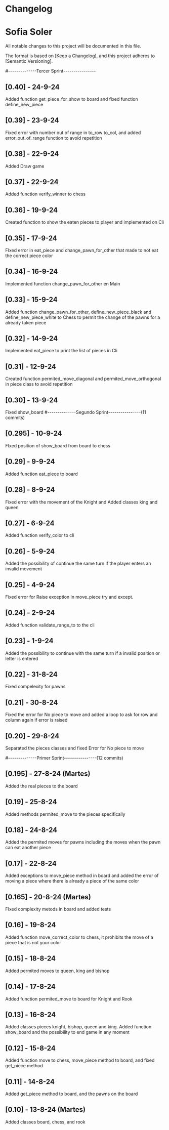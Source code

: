 # Changelog
# Sofia Soler

All notable changes to this project will be documented in this file.

The format is based on [Keep a Changelog],
and this project adheres to [Semantic Versioning].

#--------------Tercer Sprint----------------
## [0.40] - 24-9-24
Added function get_piece_for_show to board and fixed function define_new_piece

## [0.39] - 23-9-24
Fixed error with number out of range in to_row to_col, and added error_out_of_range function to avoid repetition

## [0.38] - 22-9-24
Added Draw game

## [0.37] - 22-9-24
Added function verify_winner to chess

## [0.36] - 19-9-24
Created function to show the eaten pieces to player and implemented on Cli

## [0.35] - 17-9-24
FIxed error in eat_piece and change_pawn_for_other that made to not eat the correct piece color

## [0.34] - 16-9-24
Implemented function change_pawn_for_other en Main

## [0.33] - 15-9-24
Added function change_pawn_for_other, define_new_piece_black and define_new_piece_white to Chess to permit the change of the pawns for a already taken piece

## [0.32] - 14-9-24
Implemented eat_piece to print the list of pieces in Cli

## [0.31] - 12-9-24
Created function permited_move_diagonal and permited_move_orthogonal in piece class to avoid repetition

## [0.30] - 13-9-24
Fixed show_board
#--------------Segundo Sprint----------------(11 commits)
## [0.295] - 10-9-24
FIxed position of show_board from board to chess

## [0.29] - 9-9-24
Added function eat_piece to board

## [0.28] - 8-9-24
Fixed error with the movement of the Knight and Added classes king and queen

## [0.27] - 6-9-24
Added function verify_color to cli

## [0.26] - 5-9-24
Added the possibility of continue the same turn if the player enters an invalid movement

## [0.25] - 4-9-24
Fixed error for Raise exception in move_piece try and except.

## [0.24] - 2-9-24
Added function validate_range_to to the cli

## [0.23] - 1-9-24
Added the possibility to continue with the same turn if a invalid position or letter is entered

## [0.22] - 31-8-24
Fixed compelexity for pawns 

## [0.21] - 30-8-24
Fixed the error for No piece to move and added a loop to ask for row and column again if error is raised

## [0.20] - 29-8-24
Separated the pieces classes and fixed Error for No piece to move


#--------------Primer Sprint----------------(12 commits)
## [0.195] - 27-8-24 (Martes)
Added the real pieces to the board

## [0.19] - 25-8-24
Added methods permited_move to the pieces specifically

## [0.18] - 24-8-24
Added the permited moves for pawns including the moves when the pawn can eat another piece

## [0.17] - 22-8-24
Added exceptions to move_piece method in board and added the error of moving a piece where there is already a piece of the same color

## [0.165] - 20-8-24 (Martes)
FIxed complexity metods in board and added tests

## [0.16] - 19-8-24
Added function move_correct_color to chess, it prohibits the move of a piece that is not your color

## [0.15] - 18-8-24
Added permited moves to queen, king and bishop

## [0.14] - 17-8-24
Added function permited_move to board for Knight and Rook

## [0.13] - 16-8-24
Added classes pieces knight, bishop, queen and king. Added function show_board and the possibility to end game in any moment

## [0.12] - 15-8-24
Added function move to chess, move_piece method to board, and fixed get_piece method

## [0.11] - 14-8-24
Added get_piece method to board, and the pawns on the board

## [0.10] - 13-8-24 (Martes)
Added classes board, chess, and rook